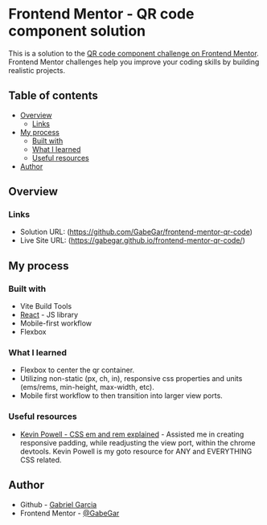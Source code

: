 # Frontend Mentor - QR code component solution

This is a solution to the [QR code component challenge on Frontend Mentor](https://www.frontendmentor.io/challenges/qr-code-component-iux_sIO_H). Frontend Mentor challenges help you improve your coding skills by building realistic projects.

## Table of contents

-   [Overview](#overview)
    -   [Links](#links)
-   [My process](#my-process)
    -   [Built with](#built-with)
    -   [What I learned](#what-i-learned)
    -   [Useful resources](#useful-resources)
-   [Author](#author)

## Overview

### Links

-   Solution URL: (https://github.com/GabeGar/frontend-mentor-qr-code)
-   Live Site URL: (https://gabegar.github.io/frontend-mentor-qr-code/)

## My process

### Built with

-   Vite Build Tools
-   [React](https://reactjs.org/) - JS library
-   Mobile-first workflow
-   Flexbox

### What I learned

-   Flexbox to center the qr container.
-   Utilizing non-static (px, ch, in), responsive css properties and units (ems/rems, min-height, max-width, etc).
-   Mobile first workflow to then transition into larger view ports.

### Useful resources

-   [Kevin Powell - CSS em and rem explained](https://www.youtube.com/watch?v=_-aDOAMmDHI) - Assisted me in creating responsive padding, while readjusting the view port, within the chrome devtools. Kevin Powell is my goto resource for ANY and EVERYTHING CSS related.

## Author

-   Github - [Gabriel Garcia](https://github.com/GabeGar)
-   Frontend Mentor - [@GabeGar](https://www.frontendmentor.io/profile/GabeGar)
